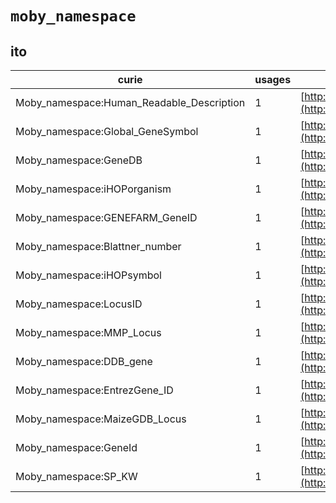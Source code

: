# `moby_namespace`

## ito

| curie                                     |   usages | nodes                                                                  |
|-------------------------------------------|----------|------------------------------------------------------------------------|
| Moby_namespace:Human_Readable_Description |        1 | [http://edamontology.org/data_0916](http://edamontology.org/data_0916) |
| Moby_namespace:Global_GeneSymbol          |        1 | [http://edamontology.org/data_1026](http://edamontology.org/data_1026) |
| Moby_namespace:GeneDB                     |        1 | [http://edamontology.org/data_1035](http://edamontology.org/data_1035) |
| Moby_namespace:iHOPorganism               |        1 | [http://edamontology.org/data_1873](http://edamontology.org/data_1873) |
| Moby_namespace:GENEFARM_GeneID            |        1 | [http://edamontology.org/data_1885](http://edamontology.org/data_1885) |
| Moby_namespace:Blattner_number            |        1 | [http://edamontology.org/data_1886](http://edamontology.org/data_1886) |
| Moby_namespace:iHOPsymbol                 |        1 | [http://edamontology.org/data_1891](http://edamontology.org/data_1891) |
| Moby_namespace:LocusID                    |        1 | [http://edamontology.org/data_1900](http://edamontology.org/data_1900) |
| Moby_namespace:MMP_Locus                  |        1 | [http://edamontology.org/data_1902](http://edamontology.org/data_1902) |
| Moby_namespace:DDB_gene                   |        1 | [http://edamontology.org/data_1903](http://edamontology.org/data_1903) |
| Moby_namespace:EntrezGene_ID              |        1 | [http://edamontology.org/data_1904](http://edamontology.org/data_1904) |
| Moby_namespace:MaizeGDB_Locus             |        1 | [http://edamontology.org/data_1905](http://edamontology.org/data_1905) |
| Moby_namespace:GeneId                     |        1 | [http://edamontology.org/data_1907](http://edamontology.org/data_1907) |
| Moby_namespace:SP_KW                      |        1 | [http://edamontology.org/data_2007](http://edamontology.org/data_2007) |

